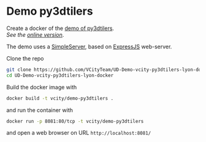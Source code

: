 # Demo py3dtilers

Create a docker of the [demo of py3dtilers](https://github.com/VCityTeam/UD-Demo-vcity-py3dtilers-lyon).  
_See the [online version]([https://py3dtilers-demo.vcityliris.data.alpha.grandlyon.com/](https://projet.liris.cnrs.fr/vcity/permalink/demo-py3dtilers.html))_.

The demo uses a [SimpleServer](https://github.com/VCityTeam/UD-SimpleServer), based on [ExpressJS](https://en.wikipedia.org/wiki/Express.js) web-server.

Clone the repo

```bash
git clone https://github.com/VCityTeam/UD-Demo-vcity-py3dtilers-lyon-docker.git
cd UD-Demo-vcity-py3dtilers-lyon-docker
```

Build the docker image with

```bash
docker build -t vcity/demo-py3dtilers .
```

and run the container with

```bash
docker run -p 8081:80/tcp -t vcity/demo-py3dtilers
```

and open a web browser on URL `http://localhost:8081/`
